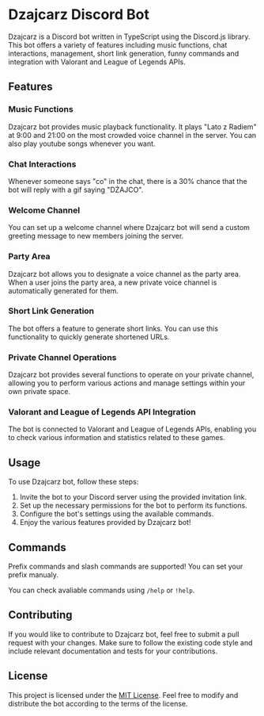 # Dzajcarz Discord Bot

Dzajcarz is a Discord bot written in TypeScript using the Discord.js library. This bot offers a variety of features including music functions, chat interactions, management, short link generation, funny commands and integration with Valorant and League of Legends APIs.

## Features

### Music Functions
Dzajcarz bot provides music playback functionality. It plays "Lato z Radiem" at 9:00 and 21:00 on the most crowded voice channel in the server. You can also play youtube songs whenever you want.

### Chat Interactions
Whenever someone says "co" in the chat, there is a 30% chance that the bot will reply with a gif saying "DŻAJCO".

### Welcome Channel
You can set up a welcome channel where Dzajcarz bot will send a custom greeting message to new members joining the server.

### Party Area
Dzajcarz bot allows you to designate a voice channel as the party area. When a user joins the party area, a new private voice channel is automatically generated for them.

### Short Link Generation
The bot offers a feature to generate short links. You can use this functionality to quickly generate shortened URLs.

### Private Channel Operations
Dzajcarz bot provides several functions to operate on your private channel, allowing you to perform various actions and manage settings within your own private space.

### Valorant and League of Legends API Integration
The bot is connected to Valorant and League of Legends APIs, enabling you to check various information and statistics related to these games.

## Usage

To use Dzajcarz bot, follow these steps:

1. Invite the bot to your Discord server using the provided invitation link.
2. Set up the necessary permissions for the bot to perform its functions.
3. Configure the bot's settings using the available commands.
4. Enjoy the various features provided by Dzajcarz bot!

## Commands

Prefix commands and slash commands are supported!
You can set your prefix manualy.

You can check avaliable commands using `/help` or `!help`.

## Contributing

If you would like to contribute to Dzajcarz bot, feel free to submit a pull request with your changes. Make sure to follow the existing code style and include relevant documentation and tests for your contributions.

## License

This project is licensed under the [MIT License](LICENSE). Feel free to modify and distribute the bot according to the terms of the license.
